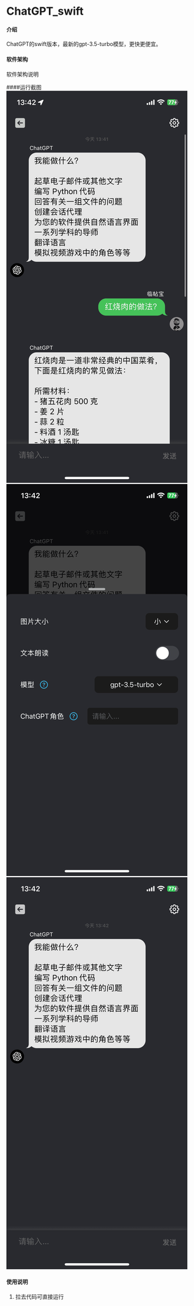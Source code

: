 # ChatGPT_swift

#### 介绍
ChatGPT的swift版本，最新的gpt-3.5-turbo模型，更快更便宜。

#### 软件架构
软件架构说明

####运行截图
![图片1](https://github.com/zhcz/ChatGPT_swift/blob/master/IMG_1165-thumb.png?raw=true)
![图片2](https://github.com/zhcz/ChatGPT_swift/blob/master/IMG_1166-thumb.png?raw=true)
![图片3](https://github.com/zhcz/ChatGPT_swift/blob/master/IMG_1167-thumb.png?raw=true)

#### 使用说明
1.  拉去代码可直接运行
